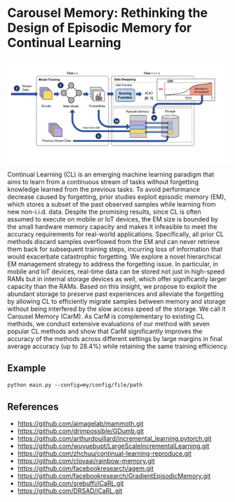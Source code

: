 # Carousel Memory: Rethinking the Design of Episodic Memory for Continual Learning

![workflow](./figs/workflow_figure.png)

Continual Learning (CL) is an emerging machine learning paradigm that aims to learn from a continuous stream of tasks without forgetting knowledge learned from the previous tasks. To avoid performance decrease caused by forgetting, prior studies exploit episodic memory (EM), which stores a subset of the past observed samples while learning from new non-i.i.d. data. Despite the promising results, since CL is often assumed to execute on mobile or IoT devices, the EM size is bounded by the small hardware memory capacity and makes it infeasible to meet the accuracy requirements for real-world applications. Specifically, all prior CL methods discard samples overflowed from the EM and can never retrieve them back for subsequent training steps, incurring loss of information that would exacerbate catastrophic forgetting. We explore a novel hierarchical EM management strategy to address the forgetting issue. In particular, in mobile and IoT devices, real-time data can be stored not just in high-speed RAMs but in internal storage devices as well, which offer significantly larger capacity than the RAMs. Based on this insight, we propose to exploit the abundant storage to preserve past experiences and alleviate the forgetting by allowing CL to efficiently migrate samples between memory and storage without being interfered by the slow access speed of the storage. We call it Carousel Memory (CarM). As CarM is complementary to existing CL methods, we conduct extensive evaluations of our method with seven popular CL methods and show that CarM significantly improves the accuracy of the methods across different settings by large margins in final average accuracy (up to 28.4%) while retaining the same training efficiency.

## Example
```
python main.py --config=my/config/file/path
```

## References

+ https://github.com/aimagelab/mammoth.git
+ https://github.com/drimpossible/GDumb.git
+ https://github.com/arthurdouillard/incremental_learning.pytorch.git
+ https://github.com/wuyuebupt/LargeScaleIncrementalLearning.git
+ https://github.com/zhchuu/continual-learning-reproduce.git
+ https://github.com/clovaai/rainbow-memory.git
+ https://github.com/facebookresearch/agem.git
+ https://github.com/facebookresearch/GradientEpisodicMemory.git
+ https://github.com/srebuffi/iCaRL.git
+ https://github.com/DRSAD/iCaRL.git